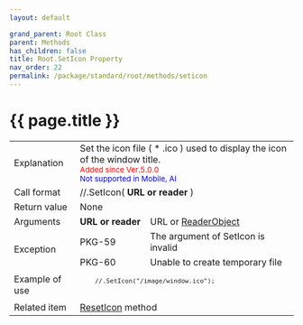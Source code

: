 ```yaml
---
layout: default

grand_parent: Root Class
parent: Methods
has_children: false
title: Root.SetIcon Property
nav_order: 22
permalink: /package/standard/root/methods/seticon
---
```

# {{ page.title }}

<table>
  <tr>
    <td>Explanation</td>
    <td colspan="2">Set the icon file ( * .ico ) used to display the icon of the window title.<br><small><span style="color:red">Added since Ver.5.0.0</span></small><br><small><span style="color:blue">Not supported in Mobile, AI</span></small></td>
  </tr>
  <tr>
    <td>Call format</td>
    <td colspan="2">//.SetIcon( <b>URL or reader</b> )</td>
  </tr>
  <tr>
    <td>Return value</td>
    <td colspan="2">None</td>
  </tr>  
  <tr>
    <td>Arguments</td>
    <td><b>URL or reader</b></td>
    <td>URL or <a href="/base/readerwriter#reader-object">ReaderObject</a></td>
  </tr>
  <tr>
    <td rowspan="2">Exception</td>
    <td>PKG-59</td>
    <td>The argument of SetIcon is invalid</td>
  </tr>
  <tr>
    <td>PKG-60</td>
    <td>Unable to create temporary file</td>
  </tr>
  <tr>
    <td>Example of use</td>
    <td colspan="2">
    <code><pre>
    //.SetIcon("/image/window.ico");
    </pre></code></td>
  </tr>
  <tr>
    <td>Related item</td>
    <td colspan="2"><a href="/package/standard/root/methods/reseticon">ResetIcon</a> method</td>
  </tr>
</table>



